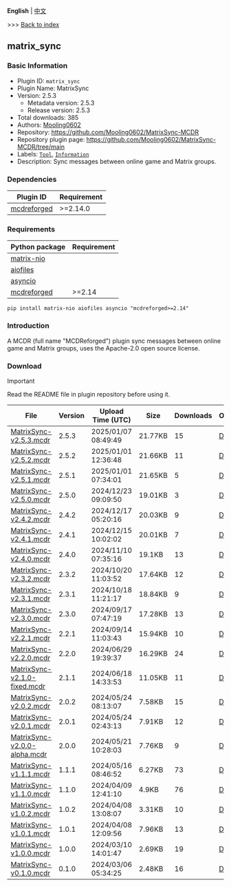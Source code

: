 **English** | [中文](readme-zh_cn.md)

\>\>\> [Back to index](/readme.md)

## matrix_sync

### Basic Information

- Plugin ID: `matrix_sync`
- Plugin Name: MatrixSync
- Version: 2.5.3
  - Metadata version: 2.5.3
  - Release version: 2.5.3
- Total downloads: 385
- Authors: [Mooling0602](https://github.com/Mooling0602)
- Repository: https://github.com/Mooling0602/MatrixSync-MCDR
- Repository plugin page: https://github.com/Mooling0602/MatrixSync-MCDR/tree/main
- Labels: [`Tool`](/labels/tool/readme.md), [`Information`](/labels/information/readme.md)
- Description: Sync messages between online game and Matrix groups.

### Dependencies

| Plugin ID | Requirement |
| --- | --- |
| [mcdreforged](https://github.com/Fallen-Breath/MCDReforged) | \>=2.14.0 |

### Requirements

| Python package | Requirement |
| --- | --- |
| [matrix-nio](https://pypi.org/project/matrix-nio) |  |
| [aiofiles](https://pypi.org/project/aiofiles) |  |
| [asyncio](https://pypi.org/project/asyncio) |  |
| [mcdreforged](https://pypi.org/project/mcdreforged) | \>=2.14 |

```
pip install matrix-nio aiofiles asyncio "mcdreforged>=2.14"
```

### Introduction

A MCDR (full name "MCDReforged") plugin sync messages between online game and Matrix groups, uses the Apache-2.0 open source license.

### Download

> [!IMPORTANT]
> Read the README file in plugin repository before using it.

| File | Version | Upload Time (UTC) | Size | Downloads | Operations |
| --- | --- | --- | --- | --- | --- |
| [MatrixSync-v2.5.3.mcdr](https://github.com/Mooling0602/MatrixSync-MCDR/releases/tag/2.5.3) | 2.5.3 | 2025/01/07 08:49:49 | 21.77KB | 15 | [Download](https://github.com/Mooling0602/MatrixSync-MCDR/releases/download/2.5.3/MatrixSync-v2.5.3.mcdr) |
| [MatrixSync-v2.5.2.mcdr](https://github.com/Mooling0602/MatrixSync-MCDR/releases/tag/2.5.2) | 2.5.2 | 2025/01/01 12:36:48 | 21.66KB | 11 | [Download](https://github.com/Mooling0602/MatrixSync-MCDR/releases/download/2.5.2/MatrixSync-v2.5.2.mcdr) |
| [MatrixSync-v2.5.1.mcdr](https://github.com/Mooling0602/MatrixSync-MCDR/releases/tag/2.5.1) | 2.5.1 | 2025/01/01 07:34:01 | 21.65KB | 5 | [Download](https://github.com/Mooling0602/MatrixSync-MCDR/releases/download/2.5.1/MatrixSync-v2.5.1.mcdr) |
| [MatrixSync-v2.5.0.mcdr](https://github.com/Mooling0602/MatrixSync-MCDR/releases/tag/2.5.0) | 2.5.0 | 2024/12/23 09:09:50 | 19.01KB | 3 | [Download](https://github.com/Mooling0602/MatrixSync-MCDR/releases/download/2.5.0/MatrixSync-v2.5.0.mcdr) |
| [MatrixSync-v2.4.2.mcdr](https://github.com/Mooling0602/MatrixSync-MCDR/releases/tag/2.4.2) | 2.4.2 | 2024/12/17 05:20:16 | 20.03KB | 9 | [Download](https://github.com/Mooling0602/MatrixSync-MCDR/releases/download/2.4.2/MatrixSync-v2.4.2.mcdr) |
| [MatrixSync-v2.4.1.mcdr](https://github.com/Mooling0602/MatrixSync-MCDR/releases/tag/2.4.1) | 2.4.1 | 2024/12/15 10:02:02 | 20.01KB | 7 | [Download](https://github.com/Mooling0602/MatrixSync-MCDR/releases/download/2.4.1/MatrixSync-v2.4.1.mcdr) |
| [MatrixSync-v2.4.0.mcdr](https://github.com/Mooling0602/MatrixSync-MCDR/releases/tag/2.4.0) | 2.4.0 | 2024/11/10 07:35:16 | 19.1KB | 13 | [Download](https://github.com/Mooling0602/MatrixSync-MCDR/releases/download/2.4.0/MatrixSync-v2.4.0.mcdr) |
| [MatrixSync-v2.3.2.mcdr](https://github.com/Mooling0602/MatrixSync-MCDR/releases/tag/2.3.2) | 2.3.2 | 2024/10/20 11:03:52 | 17.64KB | 12 | [Download](https://github.com/Mooling0602/MatrixSync-MCDR/releases/download/2.3.2/MatrixSync-v2.3.2.mcdr) |
| [MatrixSync-v2.3.1.mcdr](https://github.com/Mooling0602/MatrixSync-MCDR/releases/tag/2.3.1) | 2.3.1 | 2024/10/18 11:21:17 | 18.84KB | 9 | [Download](https://github.com/Mooling0602/MatrixSync-MCDR/releases/download/2.3.1/MatrixSync-v2.3.1.mcdr) |
| [MatrixSync-v2.3.0.mcdr](https://github.com/Mooling0602/MatrixSync-MCDR/releases/tag/2.3.0) | 2.3.0 | 2024/09/17 07:47:19 | 17.28KB | 13 | [Download](https://github.com/Mooling0602/MatrixSync-MCDR/releases/download/2.3.0/MatrixSync-v2.3.0.mcdr) |
| [MatrixSync-v2.2.1.mcdr](https://github.com/Mooling0602/MatrixSync-MCDR/releases/tag/2.2.1) | 2.2.1 | 2024/09/14 11:03:43 | 15.94KB | 10 | [Download](https://github.com/Mooling0602/MatrixSync-MCDR/releases/download/2.2.1/MatrixSync-v2.2.1.mcdr) |
| [MatrixSync-v2.2.0.mcdr](https://github.com/Mooling0602/MatrixSync-MCDR/releases/tag/2.2.0) | 2.2.0 | 2024/06/29 19:39:37 | 16.29KB | 24 | [Download](https://github.com/Mooling0602/MatrixSync-MCDR/releases/download/2.2.0/MatrixSync-v2.2.0.mcdr) |
| [MatrixSync-v2.1.0-fixed.mcdr](https://github.com/Mooling0602/MatrixSync-MCDR/releases/tag/2.1.1) | 2.1.1 | 2024/06/18 14:33:53 | 11.05KB | 11 | [Download](https://github.com/Mooling0602/MatrixSync-MCDR/releases/download/2.1.1/MatrixSync-v2.1.0-fixed.mcdr) |
| [MatrixSync-v2.0.2.mcdr](https://github.com/Mooling0602/MatrixSync-MCDR/releases/tag/2.0.2) | 2.0.2 | 2024/05/24 08:13:07 | 7.58KB | 15 | [Download](https://github.com/Mooling0602/MatrixSync-MCDR/releases/download/2.0.2/MatrixSync-v2.0.2.mcdr) |
| [MatrixSync-v2.0.1.mcdr](https://github.com/Mooling0602/MatrixSync-MCDR/releases/tag/2.0.1) | 2.0.1 | 2024/05/24 02:43:13 | 7.91KB | 12 | [Download](https://github.com/Mooling0602/MatrixSync-MCDR/releases/download/2.0.1/MatrixSync-v2.0.1.mcdr) |
| [MatrixSync-v2.0.0-alpha.mcdr](https://github.com/Mooling0602/MatrixSync-MCDR/releases/tag/2.0.0) | 2.0.0 | 2024/05/21 10:28:03 | 7.76KB | 9 | [Download](https://github.com/Mooling0602/MatrixSync-MCDR/releases/download/2.0.0/MatrixSync-v2.0.0-alpha.mcdr) |
| [MatrixSync-v1.1.1.mcdr](https://github.com/Mooling0602/MatrixSync-MCDR/releases/tag/1.1.1) | 1.1.1 | 2024/05/16 08:46:52 | 6.27KB | 73 | [Download](https://github.com/Mooling0602/MatrixSync-MCDR/releases/download/1.1.1/MatrixSync-v1.1.1.mcdr) |
| [MatrixSync-v1.1.0.mcdr](https://github.com/Mooling0602/MatrixSync-MCDR/releases/tag/1.1.0) | 1.1.0 | 2024/04/09 12:41:10 | 4.9KB | 76 | [Download](https://github.com/Mooling0602/MatrixSync-MCDR/releases/download/1.1.0/MatrixSync-v1.1.0.mcdr) |
| [MatrixSync-v1.0.2.mcdr](https://github.com/Mooling0602/MatrixSync-MCDR/releases/tag/1.0.2) | 1.0.2 | 2024/04/08 13:08:07 | 3.31KB | 10 | [Download](https://github.com/Mooling0602/MatrixSync-MCDR/releases/download/1.0.2/MatrixSync-v1.0.2.mcdr) |
| [MatrixSync-v1.0.1.mcdr](https://github.com/Mooling0602/MatrixSync-MCDR/releases/tag/1.0.1) | 1.0.1 | 2024/04/08 12:09:56 | 7.96KB | 13 | [Download](https://github.com/Mooling0602/MatrixSync-MCDR/releases/download/1.0.1/MatrixSync-v1.0.1.mcdr) |
| [MatrixSync-v1.0.0.mcdr](https://github.com/Mooling0602/MatrixSync-MCDR/releases/tag/1.0.0) | 1.0.0 | 2024/03/10 14:01:47 | 2.69KB | 19 | [Download](https://github.com/Mooling0602/MatrixSync-MCDR/releases/download/1.0.0/MatrixSync-v1.0.0.mcdr) |
| [MatrixSync-v0.1.0.mcdr](https://github.com/Mooling0602/MatrixSync-MCDR/releases/tag/0.1.0) | 0.1.0 | 2024/03/06 05:34:25 | 2.48KB | 16 | [Download](https://github.com/Mooling0602/MatrixSync-MCDR/releases/download/0.1.0/MatrixSync-v0.1.0.mcdr) |

